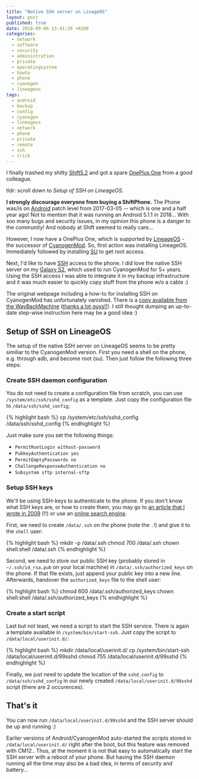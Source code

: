 ```yaml
---
title: "Native SSH server on LinageOS"
layout: post
published: true
date: 2018-09-06 13:41:26 +0200
categories:
  - network
  - software
  - security
  - administration
  - private
  - operatingsystem
  - howto
  - phone
  - cyanogen
  - lineageos
tags:
  - android
  - backup
  - config
  - cyanogen
  - lineageos
  - network
  - phone
  - private
  - remote
  - ssh
  - trick
---
```


I finally trashed my shitty [Shift5.2](https://www.shiftphones.com/) and got a spare [OnePlus One](https://www.oneplus.com/de/one) from a good colleague.

tldr: scroll down to *Setup of SSH on LineageOS*.

**I strongly discourage everyone from buying a ShiftPhone.**
The Phone was/is on [Android](https://www.android.com/) patch level from 2017-03-05 -- which is one and a half year ago!
Not to mention that it was running an Android 5.1.1 in 2018...
With soo many bugs and security issues, in my opinion this phone is a danger to the community!
And nobody at Shift seemed to really care...

However, I now have a OnePlus One, which is supported by [LineageOS](https://lineageos.org/) - the successor of [CyanogenMod](https://en.wikipedia.org/wiki/CyanogenMod).
So, first action was installing LineageOS.
Immediately followed by installing [SU](https://download.lineageos.org/extras) to get root access.

Next, I'd like to have [SSH](https://en.wikipedia.org/wiki/Secure_Shell) access to the phone.
I did love the native SSH server on my [Galaxy S2](https://en.wikipedia.org/wiki/Samsung_Galaxy_S_II), which used to run CyanogenMod for 5+ years.
Using the SSH access I was able to integrate it in my backup infrastructure and it was much easier to quickly copy stuff from the phone w/o a cable :)

The original webpage including a how-to for installing SSH on CyanogenMod has unfortunately vanished.
There is a [copy available from the WayBackMachine](https://web.archive.org/web/20160909004028/https://wiki.cyanogenmod.org/w/Doc:_sshd) ([thanks a lot guys!!](https://archive.org/donate/)).
I still thought dumping an up-to-date step-wise instruction here may be a good idea :)


## Setup of SSH on LineageOS

The setup of the native SSH server on LineageOS seems to be pretty similiar to the CyanogenMod version.
First you need a shell on the phone, e.g. through adb, and become root (su).
Then just follow the following three steps:

### Create SSH daemon configuration

You do not need to create a configuration file from scratch, you can use `/system/etc/ssh/sshd_config` as a template.
Just copy the configuration file to `/data/ssh/sshd_config`;

{% highlight bash %}
cp /system/etc/ssh/sshd_config /data/ssh/sshd_config
{% endhighlight %}

Just make sure you set the following things:
* `PermitRootLogin without-password`
* `PubkeyAuthentication yes`
* `PermitEmptyPasswords no`
* `ChallengeResponseAuthentication no`
* `Subsystem sftp internal-sftp`

### Setup SSH keys

We'll be using SSH-keys to authenticate to the phone.
If you don't know what SSH keys are, or how to create them, you may go to [an article that I wrote in 2009](/2009/08/19/ssh-authentication-via-public-key/) (!!) or use an [online search engine](https://duckduckgo.com/?q=generate+ssh+keys).

First, we need to create `/data/.ssh` on the phone (note the `.`!) and give it to the `shell` user:

{% highlight bash %}
mkdir -p /data/.ssh
chmod 700 /data/.ssh
chown shell:shell /data/.ssh
{% endhighlight %}

Second, we need to store our public SSH key (probably stored in `~/.ssh/id_rsa.pub` on your local machine) in `/data/.ssh/authorized_keys` on the phone.
If that file exists, just append your public key into a new line.
Afterwards, handover the `authorized_keys` file to the shell user:

{% highlight bash %}
chmod 600 /data/.ssh/authorized_keys
chown shell:shell /data/.ssh/authorized_keys
{% endhighlight %}


### Create a start script

Last but not least, we need a script to start the SSH service.
There is again a template available in `/system/bin/start-ssh`.
Just copy the script to `/data/local/userinit.d/`:

{% highlight bash %}
mkdir /data/local/userinit.d/
cp /system/bin/start-ssh /data/local/userinit.d/99sshd
chmod 755 /data/local/userinit.d/99sshd
{% endhighlight %}

Finally, we just need to update the location of the `sshd_config` to `/data/ssh/sshd_config` in our newly created `/data/local/userinit.d/99sshd` script (there are 2 occurences).


## That's it

You can now run `/data/local/userinit.d/99sshd` and the SSH server should be up and running :)

Earlier versions of Android/CyanogenMod auto-started the scripts stored in `/data/local/userinit.d/` right after the boot, but this feature was removed with CM12..
Thus, at the moment it is not that easy to automatically start the SSH server with a reboot of your phone.
But having the SSH daemon running all the time may also be a bad idea, in terms of security and battery...

